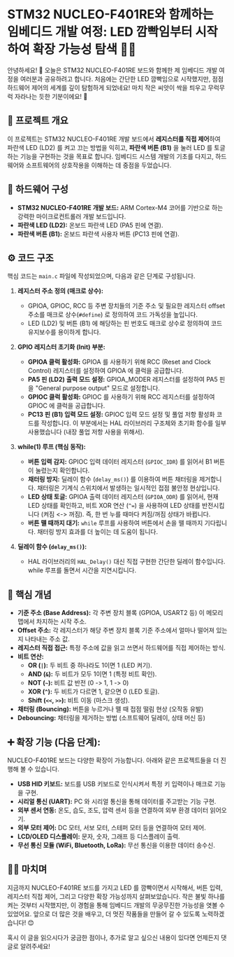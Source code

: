 # STM32 NUCLEO-F401RE와 함께하는 임베디드 개발 여정: LED 깜빡임부터 시작하여 확장 가능성 탐색 🚀✨

안녕하세요! 👋 오늘은 STM32 NUCLEO-F401RE 보드와 함께한 제 임베디드 개발 여정을 여러분과 공유하려고 합니다. 처음에는 간단한 LED 깜빡임으로 시작했지만, 점점 하드웨어 제어의 세계를 깊이 탐험하게 되었네요! 마치 작은 씨앗이 싹을 틔우고 무럭무럭 자라나는 듯한 기분이에요! 🌱

## 🌟 프로젝트 개요

이 프로젝트는 STM32 NUCLEO-F401RE 개발 보드에서 **레지스터를 직접 제어**하여 파란색 LED (LD2) 를 켜고 끄는 방법을 익히고, **파란색 버튼 (B1)** 을 눌러 LED 를 토글하는 기능을 구현하는 것을 목표로 합니다. 임베디드 시스템 개발의 기초를 다지고,  하드웨어와 소프트웨어의 상호작용을 이해하는 데 중점을 두었습니다.

## 🧱 하드웨어 구성

* **STM32 NUCLEO-F401RE 개발 보드:**  ARM Cortex-M4 코어를 기반으로 하는 강력한 마이크로컨트롤러 개발 보드입니다.
* **파란색 LED (LD2):**  온보드 파란색 LED (PA5 핀에 연결).
* **파란색 버튼 (B1):**  온보드 파란색 사용자 버튼 (PC13 핀에 연결).

## ⚙️ 코드 구조

핵심 코드는 `main.c` 파일에 작성되었으며,  다음과 같은 단계로 구성됩니다.

1. **레지스터 주소 정의 (매크로 상수):**

   *   GPIOA, GPIOC, RCC 등 주변 장치들의 기준 주소 및 필요한 레지스터 offset 주소를 매크로 상수(`#define`) 로 정의하여 코드 가독성을 높입니다.
   *   LED (LD2) 및 버튼 (B1) 에 해당하는 핀 번호도 매크로 상수로 정의하여 코드 유지보수를 용이하게 합니다.

2.  **GPIO 레지스터 초기화 (Init) 부분:**

    * **GPIOA 클럭 활성화:** GPIOA 를 사용하기 위해 RCC (Reset and Clock Control) 레지스터를 설정하여 GPIOA 에 클럭을 공급합니다.
    * **PA5 핀 (LD2) 출력 모드 설정:**  GPIOA_MODER 레지스터를 설정하여 PA5 핀을 "General purpose output" 모드로 설정합니다.
    * **GPIOC 클럭 활성화:** GPIOC 를 사용하기 위해 RCC 레지스터를 설정하여 GPIOC 에 클럭을 공급합니다.
    * **PC13 핀 (B1) 입력 모드 설정:**  GPIOC 입력 모드 설정 및 풀업 저항 활성화 코드를 작성합니다. 이 부분에서는 HAL 라이브러리 구조체와 초기화 함수를 일부 사용했습니다 (내장 풀업 저항 사용을 위해서).

3.  **while(1) 루프 (핵심 동작):**

    *   **버튼 입력 감지:**  GPIOC 입력 데이터 레지스터 (`GPIOC_IDR`) 를 읽어서 B1 버튼이 눌렸는지 확인합니다.
    *  **채터링 방지:**  딜레이 함수 (`delay_ms()`) 를 이용하여 버튼 채터링을 제거합니다. 채터링은 기계식 스위치에서 발생하는 일시적인 접점 불안정 현상입니다.
    *  **LED 상태 토글:**  GPIOA 출력 데이터 레지스터 (`GPIOA_ODR`) 를 읽어서,  현재 LED 상태를 확인하고,  비트 XOR 연산 (`^=`) 을 사용하여 LED 상태를 반전시킵니다 (켜짐 <-> 꺼짐).  즉, 한 번 누를 때마다 켜짐/꺼짐 상태가 바뀝니다.
    * **버튼 뗄 때까지 대기:**  `while` 루프를 사용하여 버튼에서 손을 뗄 때까지 기다립니다.  채터링 방지 효과를 더 높이는 데 도움이 됩니다.

4.  **딜레이 함수 (`delay_ms()`):**
    * HAL 라이브러리의 `HAL_Delay()` 대신 직접 구현한 간단한 딜레이 함수입니다.  while 루프를 돌면서 시간을 지연시킵니다.

## 🔑 핵심 개념

* **기준 주소 (Base Address):**  각 주변 장치 블록 (GPIOA, USART2 등) 이 메모리 맵에서 차지하는 시작 주소.
* **Offset 주소:**  각 레지스터가 해당 주변 장치 블록 기준 주소에서 얼마나 떨어져 있는지 나타내는 주소 값.
* **레지스터 직접 접근:**  특정 주소에 값을 읽고 쓰면서 하드웨어를 직접 제어하는 방식.
* **비트 연산:**
    * **OR (`|`):**  두 비트 중 하나라도 1이면 1 (LED 켜기).
    * **AND (`&`):**  두 비트가 모두 1이면 1 (특정 비트 확인).
    * **NOT (`~`):**  비트 값 반전 (0 -> 1, 1 -> 0)
    * **XOR (`^`):** 두 비트가 다르면 1, 같으면 0 (LED 토글).
    * **Shift (`<<`, `>>`):** 비트 이동 (마스크 생성).
* **채터링 (Bouncing):**  버튼을 누르거나 뗄 때 접점 떨림 현상 (오작동 유발)
* **Debouncing:** 채터링을 제거하는 방법 (소프트웨어 딜레이, 상태 머신 등)

## ➕ 확장 기능 (다음 단계):

NUCLEO-F401RE 보드는 다양한 확장이 가능합니다. 아래와 같은 프로젝트들을 더 진행해 볼 수 있습니다.

* **USB HID 키보드:**  보드를 USB 키보드로 인식시켜서 특정 키 입력이나 매크로 기능을 구현.
* **시리얼 통신 (UART):** PC 와 시리얼 통신을 통해 데이터를 주고받는 기능 구현.
* **외부 센서 연동:** 온도, 습도, 조도, 압력 센서 등을 연결하여 외부 환경 데이터 읽어오기.
* **외부 모터 제어:**  DC 모터, 서보 모터, 스테퍼 모터 등을 연결하여 모터 제어.
* **LCD/OLED 디스플레이:**  문자, 숫자, 그래프 등 디스플레이 출력.
* **무선 통신 모듈 (WiFi, Bluetooth, LoRa):** 무선 통신을 이용한 데이터 송수신.

## 👨‍💻 마치며

지금까지 NUCLEO-F401RE 보드를 가지고 LED 를 깜빡이면서 시작해서,  버튼 입력, 레지스터 직접 제어, 그리고 다양한 확장 가능성까지 살펴보았습니다. 작은 불빛 하나를 켜는 것부터 시작했지만,  이 경험을 통해 임베디드 개발의 무궁무진한 가능성을 엿볼 수 있었어요.  앞으로 더 많은 것을 배우고,  더 멋진 작품들을 만들어 갈 수 있도록 노력하겠습니다! 😊

혹시 이 글을 읽으시다가 궁금한 점이나,  추가로 알고 싶으신 내용이 있다면 언제든지 댓글로 알려주세요!

